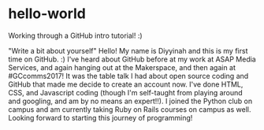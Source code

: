 # hello-world
Working through a GitHub intro tutorial! :)

"Write a bit about yourself"
Hello! My name is Diyyinah and this is my first time on GitHub. :) I've heard about GitHub before at my work at ASAP Media Services, and again hanging out at the Makerspace, and then again at #GCcomms2017! It was the table talk I had about open source coding and GitHub that made me decide to create an account now. I've done HTML, CSS, and Javascript coding (though I'm self-taught from playing around and googling, and am by no means an expert!!). I joined the Python club on campus and am currently taking Ruby on Rails courses on campus as well. Looking forward to starting this journey of programming!
